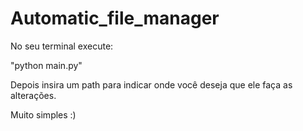 # Automatic_file_manager

No seu terminal execute:

"python main.py"

Depois insira um path para indicar onde você
deseja que ele faça as alterações.


Muito simples
:)
